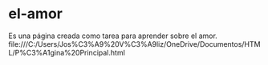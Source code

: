# el-amor
Es una página creada como tarea para aprender sobre el amor.
file:///C:/Users/Jos%C3%A9%20V%C3%A9liz/OneDrive/Documentos/HTML/P%C3%A1gina%20Principal.html
